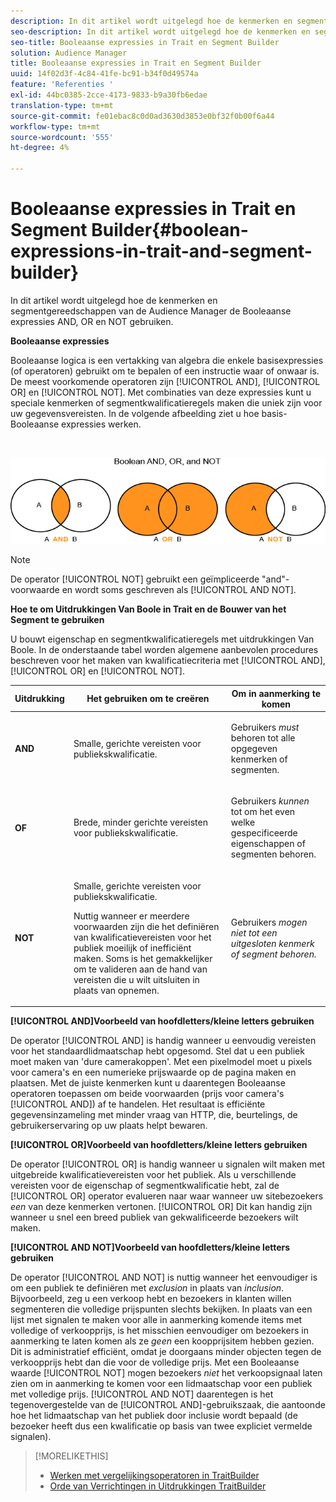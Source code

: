 ```yaml
---
description: In dit artikel wordt uitgelegd hoe de kenmerken en segmentgereedschappen van de Audience Manager de Booleaanse expressies AND, OR en NOT gebruiken.
seo-description: In dit artikel wordt uitgelegd hoe de kenmerken en segmentgereedschappen van de Audience Manager de Booleaanse expressies AND, OR en NOT gebruiken.
seo-title: Booleaanse expressies in Trait en Segment Builder
solution: Audience Manager
title: Booleaanse expressies in Trait en Segment Builder
uuid: 14f02d3f-4c84-41fe-bc91-b34f0d49574a
feature: 'Referenties '
exl-id: 44bc0385-2cce-4173-9833-b9a30fb6edae
translation-type: tm+mt
source-git-commit: fe01ebac8c0d0ad3630d3853e0bf32f0b00f6a44
workflow-type: tm+mt
source-wordcount: '555'
ht-degree: 4%

---
```


# Booleaanse expressies in Trait en Segment Builder{#boolean-expressions-in-trait-and-segment-builder}

In dit artikel wordt uitgelegd hoe de kenmerken en segmentgereedschappen van de Audience Manager de Booleaanse expressies AND, OR en NOT gebruiken.

<!-- 

c_tb_boolean.xml

 -->

**Booleaanse expressies**

Booleaanse logica is een vertakking van algebra die enkele basisexpressies (of operatoren) gebruikt om te bepalen of een instructie waar of onwaar is. De meest voorkomende operatoren zijn [!UICONTROL AND], [!UICONTROL OR] en [!UICONTROL NOT]. Met combinaties van deze expressies kunt u speciale kenmerken of segmentkwalificatieregels maken die uniek zijn voor uw gegevensvereisten. In de volgende afbeelding ziet u hoe basis-Booleaanse expressies werken.

<br>

![](assets/BooleanOverview_small.png)

>[!NOTE]
>
>De operator [!UICONTROL NOT] gebruikt een geïmpliceerde &quot;and&quot;-voorwaarde en wordt soms geschreven als [!UICONTROL AND NOT].

**Hoe te om Uitdrukkingen Van Boole in Trait en de Bouwer van het Segment te gebruiken**

U bouwt eigenschap en segmentkwalificatieregels met uitdrukkingen Van Boole. In de onderstaande tabel worden algemene aanbevolen procedures beschreven voor het maken van kwalificatiecriteria met [!UICONTROL AND], [!UICONTROL OR] en [!UICONTROL NOT].

<table id="table_C762872C98F54C4A86A2F1C840A86657"> 
 <thead> 
  <tr> 
   <th colname="col1" class="entry"> Uitdrukking </th> 
   <th colname="col2" class="entry"> Het gebruiken om te creëren </th> 
   <th colname="col3" class="entry"> Om in aanmerking te komen </th> 
  </tr>
 </thead>
 <tbody> 
  <tr> 
   <td colname="col1"> <p><b><span class="wintitle"> AND</span></b> </p> </td> 
   <td colname="col2"> <p>Smalle, gerichte vereisten voor publiekskwalificatie. </p> </td> 
   <td colname="col3"> <p>Gebruikers <i>must</i> behoren tot alle opgegeven kenmerken of segmenten. </p> </td> 
  </tr> 
  <tr> 
   <td colname="col1"> <p><b><span class="wintitle"> OF</span></b> </p> </td> 
   <td colname="col2"> <p>Brede, minder gerichte vereisten voor publiekskwalificatie. </p> </td> 
   <td colname="col3"> <p>Gebruikers <i>kunnen</i> tot om het even welke gespecificeerde eigenschappen of segmenten behoren. </p> </td> 
  </tr> 
  <tr> 
   <td colname="col1"> <p><b><span class="wintitle"> NOT</span></b> </p> </td> 
   <td colname="col2"> <p>Smalle, gerichte vereisten voor publiekskwalificatie. </p> <p>Nuttig wanneer er meerdere voorwaarden zijn die het definiëren van kwalificatievereisten voor het publiek moeilijk of inefficiënt maken. Soms is het gemakkelijker om te valideren aan de hand van vereisten die u wilt uitsluiten in plaats van opnemen. </p> </td> 
   <td colname="col3"> <p>Gebruikers <i>mogen niet tot een uitgesloten kenmerk of segment behoren.</i> </p> </td> 
  </tr> 
 </tbody> 
</table>

**[!UICONTROL AND]Voorbeeld van hoofdletters/kleine letters gebruiken**

De operator [!UICONTROL AND] is handig wanneer u eenvoudig vereisten voor het standaardlidmaatschap hebt opgesomd. Stel dat u een publiek moet maken van &#39;dure camerakoppen&#39;. Met een pixelmodel moet u pixels voor camera&#39;s en een numerieke prijswaarde op de pagina maken en plaatsen. Met de juiste kenmerken kunt u daarentegen Booleaanse operatoren toepassen om beide voorwaarden (prijs voor camera&#39;s [!UICONTROL AND]) af te handelen. Het resultaat is efficiënte gegevensinzameling met minder vraag van HTTP, die, beurtelings, de gebruikerservaring op uw plaats helpt bewaren.

**[!UICONTROL OR]Voorbeeld van hoofdletters/kleine letters gebruiken**

De operator [!UICONTROL OR] is handig wanneer u signalen wilt maken met uitgebreide kwalificatievereisten voor het publiek. Als u verschillende vereisten voor de eigenschap of segmentkwalificatie hebt, zal de [!UICONTROL OR] operator evalueren naar waar wanneer uw sitebezoekers *een* van deze kenmerken vertonen. [!UICONTROL OR] Dit kan handig zijn wanneer u snel een breed publiek van gekwalificeerde bezoekers wilt maken.

**[!UICONTROL AND NOT]Voorbeeld van hoofdletters/kleine letters gebruiken**

De operator [!UICONTROL AND NOT] is nuttig wanneer het eenvoudiger is om een publiek te definiëren met *exclusion* in plaats van *inclusion*. Bijvoorbeeld, zeg u een verkoop hebt en bezoekers in klanten willen segmenteren die volledige prijspunten slechts bekijken. In plaats van een lijst met signalen te maken voor alle in aanmerking komende items met volledige of verkoopprijs, is het misschien eenvoudiger om bezoekers in aanmerking te laten komen als ze *geen* een koopprijsitem hebben gezien. Dit is administratief efficiënt, omdat je doorgaans minder objecten tegen de verkoopprijs hebt dan die voor de volledige prijs. Met een Booleaanse waarde [!UICONTROL NOT] mogen bezoekers *niet* het verkoopsignaal laten zien om in aanmerking te komen voor een lidmaatschap voor een publiek met volledige prijs. [!UICONTROL AND NOT] daarentegen is het tegenovergestelde van de [!UICONTROL AND]-gebruikszaak, die aantoonde hoe het lidmaatschap van het publiek door inclusie wordt bepaald (de bezoeker heeft dus een kwalificatie op basis van twee expliciet vermelde signalen).

>[!MORELIKETHIS]
>
>* [Werken met vergelijkingsoperatoren in TraitBuilder](../features/traits/trait-comparison-operators.md)
>* [Orde van Verrichtingen in Uitdrukkingen TraitBuilder](../features/traits/trait-operator-precedence.md)

